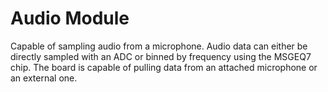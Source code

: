 Audio Module
============

Capable of sampling audio from a microphone. Audio data can either be directly
sampled with an ADC or binned by frequency using the MSGEQ7 chip. The board is
capable of pulling data from an attached microphone or an external one.

